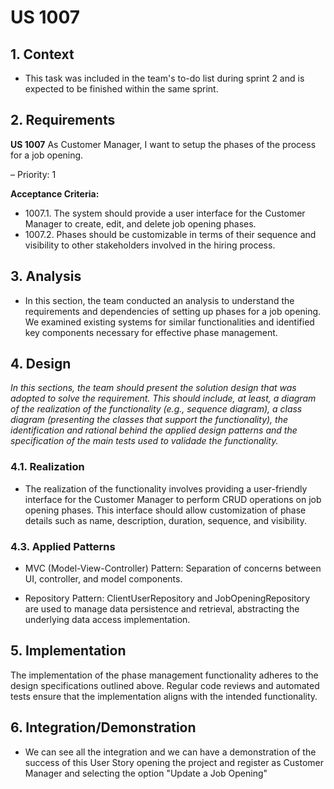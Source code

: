 # US 1007


## 1. Context

* This task was included in the team's to-do list during sprint 2
  and is expected to be finished within the same sprint.
## 2. Requirements

**US 1007** As Customer Manager, I want to setup the phases of the process for a job opening.

– Priority: 1

**Acceptance Criteria:**

- 1007.1. The system should provide a user interface for the Customer Manager to create, edit, and delete job opening phases.
- 1007.2. Phases should be customizable in terms of their sequence and visibility to other stakeholders involved in the hiring process.


## 3. Analysis

* In this section, the team conducted an analysis to understand the requirements and dependencies of setting up phases for a job opening. We examined existing systems for similar functionalities and identified key components necessary for effective phase management.

## 4. Design

*In this sections, the team should present the solution design that was adopted to solve the requirement. This should include, at least, a diagram of the realization of the functionality (e.g., sequence diagram), a class diagram (presenting the classes that support the functionality), the identification and rational behind the applied design patterns and the specification of the main tests used to validade the functionality.*

### 4.1. Realization

* The realization of the functionality involves providing a user-friendly interface for the Customer Manager to perform CRUD operations on job opening phases. This interface should allow customization of phase details such as name, description, duration, sequence, and visibility.

### 4.3. Applied Patterns

* MVC (Model-View-Controller) Pattern: Separation of concerns between UI, controller, and model components.

* Repository Pattern: ClientUserRepository and JobOpeningRepository are used to manage data persistence and retrieval, abstracting the underlying data access implementation.


## 5. Implementation

The implementation of the phase management functionality adheres to the design specifications outlined above. Regular code reviews and automated tests ensure that the implementation aligns with the intended functionality.

## 6. Integration/Demonstration

* We can see all the integration and we can have a demonstration of the success of this User Story opening the project and register as Customer Manager and selecting the option "Update a Job Opening"


